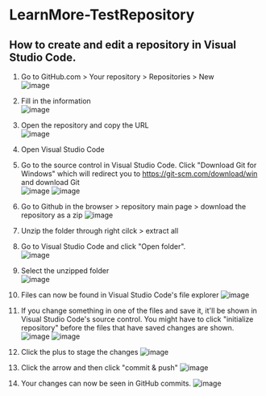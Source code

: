# LearnMore-TestRepository

## How to create and edit a repository in Visual Studio Code.

1. Go to GitHub.com > Your repository > Repositories > New <br>
  ![image](https://user-images.githubusercontent.com/81631818/184918646-af3acdea-74ea-46d0-8b1f-feaa4521a5bb.png)

2. Fill in the information <br>
  ![image](https://user-images.githubusercontent.com/81631818/184918190-98539bfe-7f31-42bd-a5d4-332a7a7ae5e5.png)
  
3. Open the repository and copy the URL <br>
  ![image](https://user-images.githubusercontent.com/81631818/184920185-8a40d564-dcb9-4659-bc23-fe9f26bfb9b9.png)
  
4. Open Visual Studio Code
 
5. Go to the source control in Visual Studio Code. Click "Download Git for Windows" which will redirect you to https://git-scm.com/download/win and download Git <br>
  ![image](https://user-images.githubusercontent.com/81631818/184920978-a96c31fc-294a-4079-b024-993df7532fb4.png)
  ![image](https://user-images.githubusercontent.com/81631818/184964583-db11f457-be82-416a-a5e9-6fc0d8ec4d46.png)

6. Go to Github in the browser > repository main page > download the repository as a zip
  ![image](https://user-images.githubusercontent.com/81631818/185182918-8f110c33-56ce-4d2b-86b5-3e374b9fbf15.png)
  
7. Unzip the folder through right cilck > extract all


8. Go to Visual Studio Code and click "Open folder". <br>
  ![image](https://user-images.githubusercontent.com/81631818/185180632-3f89d857-ec62-47f3-8571-3d3e92bfc2a8.png)
  
9. Select the unzipped folder <br>
  ![image](https://user-images.githubusercontent.com/81631818/185185795-c59b333e-14fc-4270-b9bd-91c44c437b36.png)

10. Files can now be found in Visual Studio Code's file explorer
    ![image](https://user-images.githubusercontent.com/81631818/185185014-1287e18f-46e7-4362-a8d0-fab70566dc09.png)

11. If you change something in one of the files and save it, it'll be shown in Visual Studio Code's source control. You might have to click "initialize repository" before the files that have saved changes are shown.
  ![image](https://user-images.githubusercontent.com/81631818/185186326-79c5ff8e-2bff-4512-a6bd-a0a36a3626cc.png)
  ![image](https://user-images.githubusercontent.com/81631818/185186862-4e90eef3-abcb-4d56-a33b-5e322697cb46.png)

12. Click the plus to stage the changes
  ![image](https://user-images.githubusercontent.com/81631818/185187361-8144482f-c83b-487f-8058-5bd01d133165.png)

13. Click the arrow and then click "commit & push"
  ![image](https://user-images.githubusercontent.com/81631818/185188606-cabab3a7-a31c-42d4-881f-0fc49f10328e.png)
  
14. Your changes can now be seen in GitHub commits.
![image](https://user-images.githubusercontent.com/81631818/185189166-a6ce7604-c485-486b-ab10-f640c22e6263.png)

  




